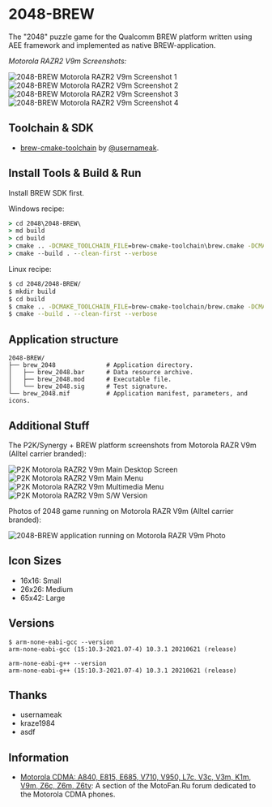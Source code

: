 2048-BREW
============

The "2048" puzzle game for the Qualcomm BREW platform written using AEE framework and implemented as native BREW-application.

*Motorola RAZR2 V9m Screenshots:*

![2048-BREW Motorola RAZR2 V9m Screenshot 1](../image/2048-BREW-V9m-Screenshot1.png) ![2048-BREW Motorola RAZR2 V9m Screenshot 2](../image/2048-BREW-V9m-Screenshot2.png) ![2048-BREW Motorola RAZR2 V9m Screenshot 3](../image/2048-BREW-V9m-Screenshot3.png) ![2048-BREW Motorola RAZR2 V9m Screenshot 4](../image/2048-BREW-V9m-Screenshot4.png)

## Toolchain & SDK

* [brew-cmake-toolchain](https://github.com/usernameak/brew-cmake-toolchain) by [@usernameak](https://github.com/usernameak/).

## Install Tools & Build & Run

Install BREW SDK first.

Windows recipe:

```bat
> cd 2048\2048-BREW\
> md build
> cd build
> cmake .. -DCMAKE_TOOLCHAIN_FILE=brew-cmake-toolchain\brew.cmake -DCMAKE_BUILD_TYPE=Release -G Ninja
> cmake --build . --clean-first --verbose
```

Linux recipe:

```bash
$ cd 2048/2048-BREW/
$ mkdir build
$ cd build
$ cmake .. -DCMAKE_TOOLCHAIN_FILE=brew-cmake-toolchain/brew.cmake -DCMAKE_BUILD_TYPE=Release -DUSE_SYSTEM_TOOLCHAIN=Yes -G Ninja
$ cmake --build . --clean-first --verbose
```

## Application structure

```
2048-BREW/
├── brew_2048              # Application directory.
│   ├── brew_2048.bar      # Data resource archive.
│   ├── brew_2048.mod      # Executable file.
│   └── brew_2048.sig      # Test signature.
└── brew_2048.mif          # Application manifest, parameters, and icons.
```

## Additional Stuff

The P2K/Synergy + BREW platform screenshots from Motorola RAZR V9m (Alltel carrier branded):

![P2K Motorola RAZR2 V9m Main Desktop Screen](../image/P2K-V9m-Screenshot1.png) ![P2K Motorola RAZR2 V9m Main Menu](../image/P2K-V9m-Screenshot2.png) ![P2K Motorola RAZR2 V9m Multimedia Menu](../image/P2K-V9m-Screenshot3.png) ![P2K Motorola RAZR2 V9m S/W Version](../image/P2K-V9m-Screenshot4.png)

Photos of 2048 game running on Motorola RAZR V9m (Alltel carrier branded):

![2048-BREW application running on Motorola RAZR V9m Photo](../image/2048-BREW-V9m-Photo.jpg)

## Icon Sizes

* 16x16: Small
* 26x26: Medium
* 65x42: Large

## Versions

```
$ arm-none-eabi-gcc --version
arm-none-eabi-gcc (15:10.3-2021.07-4) 10.3.1 20210621 (release)

arm-none-eabi-g++ --version
arm-none-eabi-g++ (15:10.3-2021.07-4) 10.3.1 20210621 (release)
```

## Thanks

* usernameak
* kraze1984
* asdf

## Information

* [Motorola CDMA: A840, E815, Е685, V710, V950, L7c, V3c, V3m, K1m, V9m, Z6c, Z6m, Z6tv](https://forum.motofan.ru/index.php?showforum=104): A section of the MotoFan.Ru forum dedicated to the Motorola CDMA phones.
